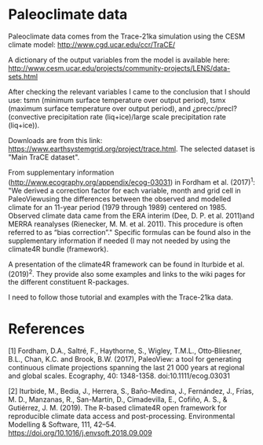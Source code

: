 # Paleoclimate data
Paleoclimate data comes from the Trace-21ka simulation using the CESM climate model: http://www.cgd.ucar.edu/ccr/TraCE/

A dictionary of the output variables from the model is available here: http://www.cesm.ucar.edu/projects/community-projects/LENS/data-sets.html

After checking the relevant variables I came to the conclusion that I should use: tsmn (minimum surface temperature over output period), tsmx (maximum surface temperature over output period), and ¿precc/precl? (convective precipitation rate (liq+ice)/large scale precipitation rate (liq+ice)).

Downloads are from this link: https://www.earthsystemgrid.org/project/trace.html. The selected dataset is "Main TraCE dataset". 

From supplementary information (http://www.ecography.org/appendix/ecog-03031) in Fordham et al. (2017)<sup>1</sup>: "We derived a correction factor for each variable, month and grid cell in PaleoViewusing the differences between the observed and modelled climate for an 11-year period (1979 through 1989) centered on 1985. Observed climate data came from the ERA interim (Dee, D. P. et al. 2011)and MERRA reanalyses (Rienecker, M. M. et al. 2011). This procedure is often referred to as “bias correction”." Specific formulas can be found also in the supplementary information if needed (I may not needed by using the climate4R bundle (framework).

A presentation of the climate4R framework can be found in Iturbide et al. (2019)<sup>2</sup>. They provide also some examples and links to the wiki pages for the different constituent R-packages.

I need to follow those tutorial and examples with the Trace-21ka data.

# References

[1] Fordham, D.A., Saltré, F., Haythorne, S., Wigley, T.M.L., Otto‐Bliesner, B.L., Chan, K.C. and Brook, B.W. (2017), PaleoView: a tool for generating continuous climate projections spanning the last 21 000 years at regional and global scales. Ecography, 40: 1348-1358. doi:10.1111/ecog.03031

[2] Iturbide, M., Bedia, J., Herrera, S., Baño-Medina, J., Fernández, J., Frías, M. D., Manzanas, R., San-Martín, D., Cimadevilla, E., Cofiño, A. S., & Gutiérrez, J. M. (2019). The R-based climate4R open framework for reproducible climate data access and post-processing. Environmental Modelling & Software, 111, 42–54. https://doi.org/10.1016/j.envsoft.2018.09.009


